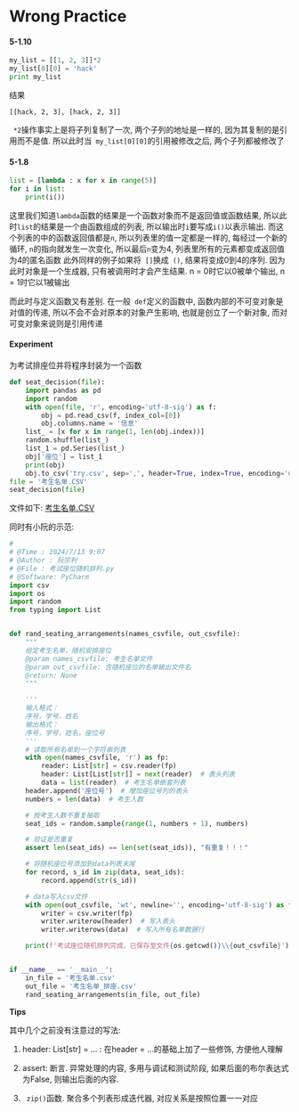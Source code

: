 #  Wrong Practice

#### 5-1.10

```python
my_list = [[1, 2, 3]]*2  
my_list[0][0] = 'hack'
print my_list
```

结果

```
[[hack, 2, 3], [hack, 2, 3]]
```

` *2`操作事实上是将子列复制了一次, 两个子列的地址是一样的, 因为其复制的是引用而不是值. 所以此时当` my_list[0][0]`的引用被修改之后, 两个子列都被修改了

#### 5-1.8

```python
list = [lambda : x for x in range(5)]
for i in list:
    print(i())
```

这里我们知道`lambda`函数的结果是一个函数对象而不是返回值或函数结果, 所以此时`list`的结果是一个由函数组成的列表, 所以输出时`i`要写成`i()`以表示输出. 而这个列表的中的函数返回值都是`n`, 所以列表里的值一定都是一样的, 每经过一个新的循环, `n`的指向就发生一次变化, 所以最后`n`变为4, 列表里所有的元素都变成返回值为4的匿名函数
此外同样的例子如果将` []`换成` ()`, 结果将变成0到4的序列. 因为此时对象是一个生成器, 只有被调用时才会产生结果. n = 0时它以0被单个输出, n = 1时它以1被输出

而此时与定义函数又有差别. 在一般` def`定义的函数中, 函数内部的不可变对象是对值的传递, 所以不会不会对原本的对象产生影响, 也就是创立了一个新对象, 而对可变对象来说则是引用传递 

#### Experiment

为考试排座位并将程序封装为一个函数

```python
def seat_decision(file):
    import pandas as pd
    import random
    with open(file, 'r', encoding='utf-8-sig') as f:
        obj = pd.read_csv(f, index_col=[0])
        obj.columns.name = '信息'
    list_ = [x for x in range(1, len(obj.index))]
    random.shuffle(list_)
    list_1 = pd.Series(list_)
    obj['座位'] = list_1
    print(obj)
    obj.to_csv('try.csv', sep=',', header=True, index=True, encoding='utf-8-sig')
file = '考生名单.CSV'
seat_decision(file)
```

文件如下:  [考生名单.CSV](../PRACTICE/PycharmProjects/WALLET/考生名单.CSV)

同时有小阮的示范:

```python
# 
# @Time : 2024/7/13 9:07
# @Author : 阮宗利
# @File : 考试座位随机排列.py
# @Software: PyCharm
import csv
import os
import random
from typing import List


def rand_seating_arrangements(names_csvfile, out_csvfile):
    """
    给定考生名单，随机安排座位
    @param names_csvfile: 考生名单文件
    @param out_csvfile: 含随机座位的名单输出文件名
    @return: None
    """

    '''
    输入格式：
    序号，学号，姓名 
    输出格式：
    序号，学号，姓名，座位号
    '''
    # 读取所有名单到一个字符串列表
    with open(names_csvfile, 'r') as fp:
        reader: List[str] = csv.reader(fp)  
        header: List[List[str]] = next(reader)  # 表头列表
        data = list(reader)  # 考生名单嵌套列表
    header.append('座位号')  # 增加座位号列的表头
    numbers = len(data)  # 考生人数

    # 按考生人数不重复抽取
    seat_ids = random.sample(range(1, numbers + 1), numbers)

    # 验证是否重复
    assert len(seat_ids) == len(set(seat_ids)), "有重复！！！"

    # 将随机座位号添加到data列表末尾
    for record, s_id in zip(data, seat_ids):
        record.append(str(s_id))

    # data写入csv文件
    with open(out_csvfile, 'wt', newline='', encoding='utf-8-sig') as fp:
        writer = csv.writer(fp)
        writer.writerow(header)  # 写入表头
        writer.writerows(data)  # 写入所有名单数据行

    print(f'考试座位随机排列完成，已保存至文件{os.getcwd()}\\{out_csvfile}')


if __name__ == '__main__':
    in_file = '考生名单.csv'
    out_file = '考生名单_排座.csv'
    rand_seating_arrangements(in_file, out_file)
```



**Tips**

其中几个之前没有注意过的写法:

1. header: List[str] = … : 在header = …的基础上加了一些修饰, 方便他人理解
2. assert: 断言. 异常处理的内容, 多用与调试和测试阶段, 如果后面的布尔表达式为False, 则输出后面的内容.

3. ` zip()`函数. 聚合多个列表形成迭代器, 对应关系是按照位置一一对应







